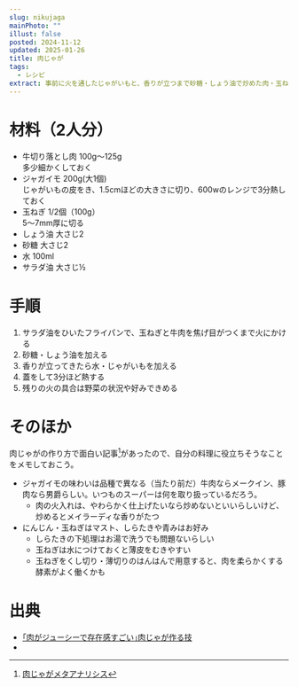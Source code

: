 ```yaml
---
slug: nikujaga
mainPhoto: ""
illust: false
posted: 2024-11-12
updated: 2025-01-26
title: 肉じゃが
tags:
  - レシピ
extract: 事前に火を通したじゃがいもと、香りが立つまで砂糖・しょう油で炒めた肉・玉ねぎを、水と合わせて炊いていく
---
```

# 材料（2人分）

- 牛切り落とし肉 100g〜125g  
  多少細かくしておく
- ジャガイモ 200g(大1個)  
  じゃがいもの皮をき、1.5cmほどの大きさに切り、600wのレンジで3分熱しておく
- 玉ねぎ 1/2個（100g）  
  5〜7mm厚に切る
- しょう油 大さじ2
- 砂糖 大さじ2
- 水 100ml
- サラダ油 大さじ½


# 手順

1. サラダ油をひいたフライパンで、玉ねぎと牛肉を焦げ目がつくまで火にかける
2. 砂糖・しょう油を加える
3. 香りが立ってきたら水・じゃがいもを加える
4. 蓋をして3分ほど熱する
5. 残りの火の具合は野菜の状況や好みできめる

# そのほか

肉じゃがの作り方で面白い記事[^1]があったので、自分の料理に役立ちそうなことをメモしておこう。
- ジャガイモの味わいは品種で異なる（当たり前だ）牛肉ならメークイン、豚肉なら男爵らしい。いつものスーパーは何を取り扱っているだろう。
  - 肉の火入れは、やわらかく仕上げたいなら炒めないといいらしいけど、炒めるとメイラーディな香りがたつ
- にんじん・玉ねぎはマスト、しらたきや青みはお好み
  - しらたきの下処理はお湯で洗うでも問題ないらしい
  - 玉ねぎは水につけておくと薄皮をむきやすい
  - 玉ねぎをくし切り・薄切りのはんはんで用意すると、肉を柔らかくする酵素がよく働くかも

# 出典

- [｢肉がジューシーで存在感すごい｣肉じゃが作る技](https://toyokeizai.net/articles/-/837578?page=5)
- [^1]:[肉じゃがメタアナリシス](https://songmu.jp/riji/entry/2024-01-07-nikujaga-meta-analysis.html)